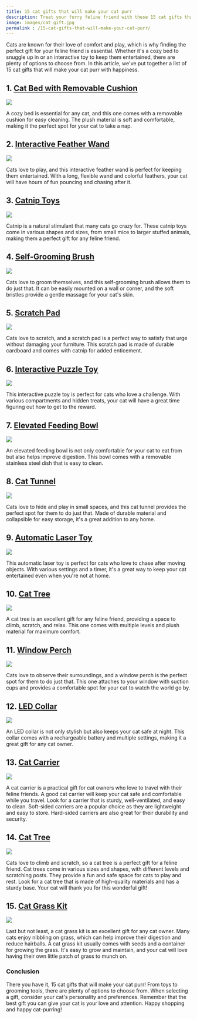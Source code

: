 ```yaml
---
title: 15 cat gifts that will make your cat purr
description: Treat your furry feline friend with these 15 cat gifts that are guaranteed to make them purr with delight. From cozy beds to interactive toys, we have everything you need to spoil your beloved cat.
image: images/cat_gift.jpg
permalink : /15-cat-gifts-that-will-make-your-cat-purr/
---
```


Cats are known for their love of comfort and play, which is why finding the perfect gift for your feline friend is essential. Whether it's a cozy bed to snuggle up in or an interactive toy to keep them entertained, there are plenty of options to choose from. In this article, we've put together a list of 15 cat gifts that will make your cat purr with happiness.

## 1. [Cat Bed with Removable Cushion](https://amzn.to/41UJ5TR)

<a href="https://www.amazon.com/Miguel-Cat-Indoor-Cats-Washable/dp/B09NNPCRW5?crid=UXKOT0WUT70R&keywords=Cat+Bed+with+Removable+Cushion&qid=1678211017&sprefix=cat+bed+with+removable+cushion%2Caps%2C218&sr=8-1-spons&psc=1&spLa=ZW5jcnlwdGVkUXVhbGlmaWVyPUEyNThTR0VZMEpUOTdIJmVuY3J5cHRlZElkPUEwMDcxMDAwMTNDVDNSMEsyWUdNSCZlbmNyeXB0ZWRBZElkPUEwODg1NjU3MzNRNzQ4NlBFTlVCUSZ3aWRnZXROYW1lPXNwX2F0ZiZhY3Rpb249Y2xpY2tSZWRpcmVjdCZkb05vdExvZ0NsaWNrPXRydWU%3D&linkCode=li2&tag=forpetswith0d-20&linkId=f6d8c96134eb8ef033c8e739c57aacda&language=en_US&ref_=as_li_ss_il" target="_blank"><img border="0" src="//ws-na.amazon-adsystem.com/widgets/q?_encoding=UTF8&ASIN=B09NNPCRW5&Format=_SL160_&ID=AsinImage&MarketPlace=US&ServiceVersion=20070822&WS=1&tag=forpetswith0d-20&language=en_US" ></a><img src="https://ir-na.amazon-adsystem.com/e/ir?t=forpetswith0d-20&language=en_US&l=li2&o=1&a=B09NNPCRW5" width="1" height="1" border="0" alt="" style="border:none !important; margin:0px !important;" />

A cozy bed is essential for any cat, and this one comes with a removable cushion for easy cleaning. The plush material is soft and comfortable, making it the perfect spot for your cat to take a nap.

## 2. [Interactive Feather Wand](https://amzn.to/3ZI7lqR)

<a href="https://www.amazon.com/Interactive-Durable-Outdoor-Exercise-Training/dp/B086L77P6B?crid=38ZDSWZGPCFGI&keywords=Interactive+Feather+Wand&qid=1678211082&sprefix=interactive+feather+wand%2Caps%2C221&sr=8-1-spons&psc=1&spLa=ZW5jcnlwdGVkUXVhbGlmaWVyPUEySjA1V0U2V1FWNlBFJmVuY3J5cHRlZElkPUEwNDczNDgxM004V1hDVFJKSEdZVCZlbmNyeXB0ZWRBZElkPUEwMTc0NDIzNkY3VURLMjBKMjNTJndpZGdldE5hbWU9c3BfYXRmJmFjdGlvbj1jbGlja1JlZGlyZWN0JmRvTm90TG9nQ2xpY2s9dHJ1ZQ%3D%3D&linkCode=li2&tag=forpetswith0d-20&linkId=0350dbbb895e62d14af85f1431452865&language=en_US&ref_=as_li_ss_il" target="_blank"><img border="0" src="//ws-na.amazon-adsystem.com/widgets/q?_encoding=UTF8&ASIN=B086L77P6B&Format=_SL160_&ID=AsinImage&MarketPlace=US&ServiceVersion=20070822&WS=1&tag=forpetswith0d-20&language=en_US" ></a><img src="https://ir-na.amazon-adsystem.com/e/ir?t=forpetswith0d-20&language=en_US&l=li2&o=1&a=B086L77P6B" width="1" height="1" border="0" alt="" style="border:none !important; margin:0px !important;" />

Cats love to play, and this interactive feather wand is perfect for keeping them entertained. With a long, flexible wand and colorful feathers, your cat will have hours of fun pouncing and chasing after it.

## 3. [Catnip Toys](https://amzn.to/3L5gbdA)

<a href="https://www.amazon.com/SmartyKat-Skitter-Critters-Catnip-Value/dp/B01LZAR8NO?crid=184HW308KOFMO&keywords=Catnip+Toys&qid=1678211141&sprefix=catnip+toys%2Caps%2C288&sr=8-5&linkCode=li2&tag=forpetswith0d-20&linkId=0daaf48f3c36ca2f1f3fe4968b7cd407&language=en_US&ref_=as_li_ss_il" target="_blank"><img border="0" src="//ws-na.amazon-adsystem.com/widgets/q?_encoding=UTF8&ASIN=B01LZAR8NO&Format=_SL160_&ID=AsinImage&MarketPlace=US&ServiceVersion=20070822&WS=1&tag=forpetswith0d-20&language=en_US" ></a><img src="https://ir-na.amazon-adsystem.com/e/ir?t=forpetswith0d-20&language=en_US&l=li2&o=1&a=B01LZAR8NO" width="1" height="1" border="0" alt="" style="border:none !important; margin:0px !important;" />

Catnip is a natural stimulant that many cats go crazy for. These catnip toys come in various shapes and sizes, from small mice to larger stuffed animals, making them a perfect gift for any feline friend.

## 4. [Self-Grooming Brush](https://amzn.to/3T2Zph9)

<a href="https://www.amazon.com/Hertzko-Self-Cleaning-Slicker-Brush/dp/B00ZGPI3OY?crid=32JQP3ZWVT0O&keywords=Self-Grooming+Brush&qid=1678211209&sprefix=self-grooming+brush%2Caps%2C853&sr=8-1-spons&psc=1&smid=A2ZGEJ0145DF0H&spLa=ZW5jcnlwdGVkUXVhbGlmaWVyPUExOUdZMU5KREpERDZPJmVuY3J5cHRlZElkPUEwNDc2NTk1MUJBU1A3SEkyWFFOOSZlbmNyeXB0ZWRBZElkPUEwNDkxMzE5Mk9ISTdGOTlORjdTJndpZGdldE5hbWU9c3BfYXRmJmFjdGlvbj1jbGlja1JlZGlyZWN0JmRvTm90TG9nQ2xpY2s9dHJ1ZQ%3D%3D&linkCode=li2&tag=forpetswith0d-20&linkId=e798bf9349b8a07b18c5f92144ccd2fe&language=en_US&ref_=as_li_ss_il" target="_blank"><img border="0" src="//ws-na.amazon-adsystem.com/widgets/q?_encoding=UTF8&ASIN=B00ZGPI3OY&Format=_SL160_&ID=AsinImage&MarketPlace=US&ServiceVersion=20070822&WS=1&tag=forpetswith0d-20&language=en_US" ></a><img src="https://ir-na.amazon-adsystem.com/e/ir?t=forpetswith0d-20&language=en_US&l=li2&o=1&a=B00ZGPI3OY" width="1" height="1" border="0" alt="" style="border:none !important; margin:0px !important;" />

Cats love to groom themselves, and this self-grooming brush allows them to do just that. It can be easily mounted on a wall or corner, and the soft bristles provide a gentle massage for your cat's skin.

## 5. [Scratch Pad](https://amzn.to/3YxnsG6)

<a href="https://www.amazon.com/COCHING-Scratcher-Cardboard-Scratching-Reversible/dp/B07CZZSVZM?crid=SPS5EQUQT8JE&keywords=Scratch+Pad&qid=1678211266&sprefix=scratch+pad%2Caps%2C343&sr=8-1-spons&psc=1&spLa=ZW5jcnlwdGVkUXVhbGlmaWVyPUExMkZNNkpHQVJTV1NCJmVuY3J5cHRlZElkPUEwOTk4ODE2MkVYRDBQU0VVOVVWVSZlbmNyeXB0ZWRBZElkPUEwMDU4OTQxMVFSVjFPQk9FVlAzRiZ3aWRnZXROYW1lPXNwX2F0ZiZhY3Rpb249Y2xpY2tSZWRpcmVjdCZkb05vdExvZ0NsaWNrPXRydWU%3D&linkCode=li2&tag=forpetswith0d-20&linkId=b2771ab4d9e4bc0ec463ccb6bc9689f8&language=en_US&ref_=as_li_ss_il" target="_blank"><img border="0" src="//ws-na.amazon-adsystem.com/widgets/q?_encoding=UTF8&ASIN=B07CZZSVZM&Format=_SL160_&ID=AsinImage&MarketPlace=US&ServiceVersion=20070822&WS=1&tag=forpetswith0d-20&language=en_US" ></a><img src="https://ir-na.amazon-adsystem.com/e/ir?t=forpetswith0d-20&language=en_US&l=li2&o=1&a=B07CZZSVZM" width="1" height="1" border="0" alt="" style="border:none !important; margin:0px !important;" />

Cats love to scratch, and a scratch pad is a perfect way to satisfy that urge without damaging your furniture. This scratch pad is made of durable cardboard and comes with catnip for added enticement.

## 6. [Interactive Puzzle Toy](https://amzn.to/3F3k0w3)

<a href="https://www.amazon.com/Cat-Amazing-Sliders-Interactive-Puzzle/dp/B07VGN7SJL?crid=3AP5OKVNGT8Y4&keywords=cat+toy+puzzle+interactive+toys&qid=1678211342&sprefix=Interactive+Puzzle+Toy%2Caps%2C245&sr=8-6&linkCode=li2&tag=forpetswith0d-20&linkId=48b820b56e40a94f662b0ccdeb371296&language=en_US&ref_=as_li_ss_il" target="_blank"><img border="0" src="//ws-na.amazon-adsystem.com/widgets/q?_encoding=UTF8&ASIN=B07VGN7SJL&Format=_SL160_&ID=AsinImage&MarketPlace=US&ServiceVersion=20070822&WS=1&tag=forpetswith0d-20&language=en_US" ></a><img src="https://ir-na.amazon-adsystem.com/e/ir?t=forpetswith0d-20&language=en_US&l=li2&o=1&a=B07VGN7SJL" width="1" height="1" border="0" alt="" style="border:none !important; margin:0px !important;" />

This interactive puzzle toy is perfect for cats who love a challenge. With various compartments and hidden treats, your cat will have a great time figuring out how to get to the reward.

## 7. [Elevated Feeding Bowl](https://amzn.to/3JjRJDQ)

<a href="https://www.amazon.com/Kitty-City-Raised-Stress-Waterer/dp/B081J9D4BG?keywords=elevated+feeding+bowl+cats&qid=1678211405&sprefix=Elevated+Feeding+Bowl+cat%2Caps%2C238&sr=8-6&linkCode=li2&tag=forpetswith0d-20&linkId=423133d8d8e73c936f0f3e608af09a48&language=en_US&ref_=as_li_ss_il" target="_blank"><img border="0" src="//ws-na.amazon-adsystem.com/widgets/q?_encoding=UTF8&ASIN=B081J9D4BG&Format=_SL160_&ID=AsinImage&MarketPlace=US&ServiceVersion=20070822&WS=1&tag=forpetswith0d-20&language=en_US" ></a><img src="https://ir-na.amazon-adsystem.com/e/ir?t=forpetswith0d-20&language=en_US&l=li2&o=1&a=B081J9D4BG" width="1" height="1" border="0" alt="" style="border:none !important; margin:0px !important;" />

An elevated feeding bowl is not only comfortable for your cat to eat from but also helps improve digestion. This bowl comes with a removable stainless steel dish that is easy to clean.

## 8. [Cat Tunnel](https://amzn.to/3ZsUWXk)

<a href="https://www.amazon.com/Tempcore-Tunnel-Collapsible-Tunnels-Cats%EF%BC%8CKitty/dp/B07YKRPYJH?crid=1WZD76OD85HKX&keywords=Cat+Tunnel&qid=1678211453&sprefix=cat+tunnel%2Caps%2C226&sr=8-1-spons&psc=1&spLa=ZW5jcnlwdGVkUXVhbGlmaWVyPUEyVkE3U1pISEczTDUxJmVuY3J5cHRlZElkPUEwNTg1MjI0M0VERlhaNFpOT1A4NiZlbmNyeXB0ZWRBZElkPUEwNTk4ODgxQ1JQMDkxSzBaNlRUJndpZGdldE5hbWU9c3BfYXRmJmFjdGlvbj1jbGlja1JlZGlyZWN0JmRvTm90TG9nQ2xpY2s9dHJ1ZQ%3D%3D&linkCode=li2&tag=forpetswith0d-20&linkId=215bc362d0452e9bffa5342e2d768365&language=en_US&ref_=as_li_ss_il" target="_blank"><img border="0" src="//ws-na.amazon-adsystem.com/widgets/q?_encoding=UTF8&ASIN=B07YKRPYJH&Format=_SL160_&ID=AsinImage&MarketPlace=US&ServiceVersion=20070822&WS=1&tag=forpetswith0d-20&language=en_US" ></a><img src="https://ir-na.amazon-adsystem.com/e/ir?t=forpetswith0d-20&language=en_US&l=li2&o=1&a=B07YKRPYJH" width="1" height="1" border="0" alt="" style="border:none !important; margin:0px !important;" />

Cats love to hide and play in small spaces, and this cat tunnel provides the perfect spot for them to do just that. Made of durable material and collapsible for easy storage, it's a great addition to any home.

## 9. [Automatic Laser Toy](https://amzn.to/3yjsD1D)

<a href="https://www.amazon.com/Cyahvtl-Interactive-Charging-Switchable-Patterns/dp/B09W9YZTXK?content-id=amzn1.sym.db5bdf6b-c3cb-4492-ada6-1426f4f364d5%3Aamzn1.sym.db5bdf6b-c3cb-4492-ada6-1426f4f364d5&crid=2Q9VJWDMYABB7&cv_ct_cx=automatic+laser+toys+for+indoor+cats&keywords=automatic+laser+toys+for+indoor+cats&pd_rd_i=B09W9YZTXK&pd_rd_r=bf7692dd-b405-4aa2-aecd-462484ceaaeb&pd_rd_w=nhyiT&pd_rd_wg=XfySH&pf_rd_p=db5bdf6b-c3cb-4492-ada6-1426f4f364d5&pf_rd_r=CHGBGTW4WWYQH4EKRNKV&qid=1678211518&sprefix=Automatic+Laser+Toy%2Caps%2C297&sr=1-1-a73d1c8c-2fd2-4f19-aa41-2df022bcb241-spons&psc=1&smid=A2HJ704CDW2STO&spLa=ZW5jcnlwdGVkUXVhbGlmaWVyPUEzTlJUVEs1RldPVDZOJmVuY3J5cHRlZElkPUEwOTk4MTQ0MkQ4MFZNRTVGWUhUOCZlbmNyeXB0ZWRBZElkPUEwNzkyMzk5MjVMSVZHVVlQTzVHMiZ3aWRnZXROYW1lPXNwX3NlYXJjaF90aGVtYXRpYyZhY3Rpb249Y2xpY2tSZWRpcmVjdCZkb05vdExvZ0NsaWNrPXRydWU%3D&linkCode=li2&tag=forpetswith0d-20&linkId=727c066282ce46369f9e8defee241f40&language=en_US&ref_=as_li_ss_il" target="_blank"><img border="0" src="//ws-na.amazon-adsystem.com/widgets/q?_encoding=UTF8&ASIN=B09W9YZTXK&Format=_SL160_&ID=AsinImage&MarketPlace=US&ServiceVersion=20070822&WS=1&tag=forpetswith0d-20&language=en_US" ></a><img src="https://ir-na.amazon-adsystem.com/e/ir?t=forpetswith0d-20&language=en_US&l=li2&o=1&a=B09W9YZTXK" width="1" height="1" border="0" alt="" style="border:none !important; margin:0px !important;" />

This automatic laser toy is perfect for cats who love to chase after moving objects. With various settings and a timer, it's a great way to keep your cat entertained even when you're not at home.

## 10. [Cat Tree](https://amzn.to/41OOY4J)

<a href="https://www.amazon.com/MECOOL-Scratching-Premium-Scratcher-Scratch/dp/B0921T6QFC?crid=30QCXH9FDYCG&keywords=Cat+Tree&qid=1678211576&sprefix=cat+tree%2Caps%2C242&sr=8-3-spons&psc=1&spLa=ZW5jcnlwdGVkUXVhbGlmaWVyPUEyWUhVNThSVEgzMFBaJmVuY3J5cHRlZElkPUEwNzU0MjQ5MjU1UTk2VFJFNTRUUSZlbmNyeXB0ZWRBZElkPUEwOTM2ODUxM1NVNENZWlFOSFFPMyZ3aWRnZXROYW1lPXNwX2F0ZiZhY3Rpb249Y2xpY2tSZWRpcmVjdCZkb05vdExvZ0NsaWNrPXRydWU%3D&linkCode=li2&tag=forpetswith0d-20&linkId=580ee381636c4ebf4296043b16bda4c4&language=en_US&ref_=as_li_ss_il" target="_blank"><img border="0" src="//ws-na.amazon-adsystem.com/widgets/q?_encoding=UTF8&ASIN=B0921T6QFC&Format=_SL160_&ID=AsinImage&MarketPlace=US&ServiceVersion=20070822&WS=1&tag=forpetswith0d-20&language=en_US" ></a><img src="https://ir-na.amazon-adsystem.com/e/ir?t=forpetswith0d-20&language=en_US&l=li2&o=1&a=B0921T6QFC" width="1" height="1" border="0" alt="" style="border:none !important; margin:0px !important;" />

A cat tree is an excellent gift for any feline friend, providing a space to climb, scratch, and relax. This one comes with multiple levels and plush material for maximum comfort.

## 11. [Window Perch](https://amzn.to/3yg9LAP)

<a href="https://www.amazon.com/Window-Hammock-Saving-Mounted-Premium/dp/B07MH7WTSN?keywords=window+perch+for+cats+inside&qid=1678211642&sprefix=Window+Perch%2Caps%2C256&sr=8-2-spons&psc=1&spLa=ZW5jcnlwdGVkUXVhbGlmaWVyPUEyQ0xMSjVGWkdJVTFYJmVuY3J5cHRlZElkPUEwNTIxNDY1MjROSElCV0FKU1BHViZlbmNyeXB0ZWRBZElkPUEwNTUwNTg2MU1ONlowSloxOFpBOSZ3aWRnZXROYW1lPXNwX2F0ZiZhY3Rpb249Y2xpY2tSZWRpcmVjdCZkb05vdExvZ0NsaWNrPXRydWU%3D&linkCode=li2&tag=forpetswith0d-20&linkId=82da9531273650766d6cb139f180dfb1&language=en_US&ref_=as_li_ss_il" target="_blank"><img border="0" src="//ws-na.amazon-adsystem.com/widgets/q?_encoding=UTF8&ASIN=B07MH7WTSN&Format=_SL160_&ID=AsinImage&MarketPlace=US&ServiceVersion=20070822&WS=1&tag=forpetswith0d-20&language=en_US" ></a><img src="https://ir-na.amazon-adsystem.com/e/ir?t=forpetswith0d-20&language=en_US&l=li2&o=1&a=B07MH7WTSN" width="1" height="1" border="0" alt="" style="border:none !important; margin:0px !important;" />

Cats love to observe their surroundings, and a window perch is the perfect spot for them to do just that. This one attaches to your window with suction cups and provides a comfortable spot for your cat to watch the world go by.

## 12. [LED Collar](https://amzn.to/3Zvv90Q)

<a href="https://www.amazon.com/BSEEN-Rechargeable-Glowing-Adjustable-Visibility/dp/B07PH5VD71?keywords=led+collar+for+cats&qid=1678211716&sprefix=LED+Collar%2Caps%2C230&sr=8-3-spons&psc=1&spLa=ZW5jcnlwdGVkUXVhbGlmaWVyPUFUNVFPUTZXMVRaSCZlbmNyeXB0ZWRJZD1BMDEyNDcyNjJJNThQVzVYWDczOTkmZW5jcnlwdGVkQWRJZD1BMDk1NjI5MldRNFZJWkczUEpDMiZ3aWRnZXROYW1lPXNwX2F0ZiZhY3Rpb249Y2xpY2tSZWRpcmVjdCZkb05vdExvZ0NsaWNrPXRydWU%3D&linkCode=li2&tag=forpetswith0d-20&linkId=b3e26ba61c02a1df496e6ac34c46e359&language=en_US&ref_=as_li_ss_il" target="_blank"><img border="0" src="//ws-na.amazon-adsystem.com/widgets/q?_encoding=UTF8&ASIN=B07PH5VD71&Format=_SL160_&ID=AsinImage&MarketPlace=US&ServiceVersion=20070822&WS=1&tag=forpetswith0d-20&language=en_US" ></a><img src="https://ir-na.amazon-adsystem.com/e/ir?t=forpetswith0d-20&language=en_US&l=li2&o=1&a=B07PH5VD71" width="1" height="1" border="0" alt="" style="border:none !important; margin:0px !important;" />

An LED collar is not only stylish but also keeps your cat safe at night. This collar comes with a rechargeable battery and multiple settings, making it a great gift for any cat owner.

## 13. [Cat Carrier](https://amzn.to/3ZON7uP)

<a href="https://www.amazon.com/Pet-Travel-Carrier-Morpilot-Portable/dp/B07MS8CD6N?keywords=cat+carrier&qid=1678211781&sprefix=Cat+Carrier%2Caps%2C223&sr=8-4-spons&psc=1&spLa=ZW5jcnlwdGVkUXVhbGlmaWVyPUEyME9WMlk2TEZVNzI4JmVuY3J5cHRlZElkPUEwMjY0ODU2MlMzMlpNMjJMV1lBNSZlbmNyeXB0ZWRBZElkPUEwNTcwOTM4M0tNSk5ISjdBOFFQUyZ3aWRnZXROYW1lPXNwX2F0ZiZhY3Rpb249Y2xpY2tSZWRpcmVjdCZkb05vdExvZ0NsaWNrPXRydWU%3D&linkCode=li2&tag=forpetswith0d-20&linkId=50bad2cbb7b743ad5fa9d15ff0c04196&language=en_US&ref_=as_li_ss_il" target="_blank"><img border="0" src="//ws-na.amazon-adsystem.com/widgets/q?_encoding=UTF8&ASIN=B07MS8CD6N&Format=_SL160_&ID=AsinImage&MarketPlace=US&ServiceVersion=20070822&WS=1&tag=forpetswith0d-20&language=en_US" ></a><img src="https://ir-na.amazon-adsystem.com/e/ir?t=forpetswith0d-20&language=en_US&l=li2&o=1&a=B07MS8CD6N" width="1" height="1" border="0" alt="" style="border:none !important; margin:0px !important;" />

A cat carrier is a practical gift for cat owners who love to travel with their feline friends. A good cat carrier will keep your cat safe and comfortable while you travel. Look for a carrier that is sturdy, well-ventilated, and easy to clean. Soft-sided carriers are a popular choice as they are lightweight and easy to store. Hard-sided carriers are also great for their durability and security.

## 14. [Cat Tree](https://amzn.to/41OOY4J)

<a href="https://www.amazon.com/MECOOL-Scratching-Premium-Scratcher-Scratch/dp/B0921T6QFC?crid=30QCXH9FDYCG&keywords=Cat+Tree&qid=1678211576&sprefix=cat+tree%2Caps%2C242&sr=8-3-spons&psc=1&spLa=ZW5jcnlwdGVkUXVhbGlmaWVyPUEyWUhVNThSVEgzMFBaJmVuY3J5cHRlZElkPUEwNzU0MjQ5MjU1UTk2VFJFNTRUUSZlbmNyeXB0ZWRBZElkPUEwOTM2ODUxM1NVNENZWlFOSFFPMyZ3aWRnZXROYW1lPXNwX2F0ZiZhY3Rpb249Y2xpY2tSZWRpcmVjdCZkb05vdExvZ0NsaWNrPXRydWU%3D&linkCode=li2&tag=forpetswith0d-20&linkId=580ee381636c4ebf4296043b16bda4c4&language=en_US&ref_=as_li_ss_il" target="_blank"><img border="0" src="//ws-na.amazon-adsystem.com/widgets/q?_encoding=UTF8&ASIN=B0921T6QFC&Format=_SL160_&ID=AsinImage&MarketPlace=US&ServiceVersion=20070822&WS=1&tag=forpetswith0d-20&language=en_US" ></a><img src="https://ir-na.amazon-adsystem.com/e/ir?t=forpetswith0d-20&language=en_US&l=li2&o=1&a=B0921T6QFC" width="1" height="1" border="0" alt="" style="border:none !important; margin:0px !important;" />

Cats love to climb and scratch, so a cat tree is a perfect gift for a feline friend. Cat trees come in various sizes and shapes, with different levels and scratching posts. They provide a fun and safe space for cats to play and rest. Look for a cat tree that is made of high-quality materials and has a sturdy base. Your cat will thank you for this wonderful gift!

## 15. [Cat Grass Kit](https://amzn.to/3SSvVm8)

<a href="https://www.amazon.com/Pop-Cat-Grass-Kit-Pack/dp/B07J5P1SNL?crid=DMT7Q7AA3X06&keywords=Cat+Grass+Kit&qid=1678212161&sprefix=cat+grass+kit%2Caps%2C523&sr=8-5&linkCode=li2&tag=forpetswith0d-20&linkId=d2c3a965e95c9c0151fe22272a3b3ca6&language=en_US&ref_=as_li_ss_il" target="_blank"><img border="0" src="//ws-na.amazon-adsystem.com/widgets/q?_encoding=UTF8&ASIN=B07J5P1SNL&Format=_SL160_&ID=AsinImage&MarketPlace=US&ServiceVersion=20070822&WS=1&tag=forpetswith0d-20&language=en_US" ></a><img src="https://ir-na.amazon-adsystem.com/e/ir?t=forpetswith0d-20&language=en_US&l=li2&o=1&a=B07J5P1SNL" width="1" height="1" border="0" alt="" style="border:none !important; margin:0px !important;" />

Last but not least, a cat grass kit is an excellent gift for any cat owner. Many cats enjoy nibbling on grass, which can help improve their digestion and reduce hairballs. A cat grass kit usually comes with seeds and a container for growing the grass. It's easy to grow and maintain, and your cat will love having their own little patch of grass to munch on.

### Conclusion

There you have it, 15 cat gifts that will make your cat purr! From toys to grooming tools, there are plenty of options to choose from. When selecting a gift, consider your cat's personality and preferences. Remember that the best gift you can give your cat is your love and attention. Happy shopping and happy cat-purring!